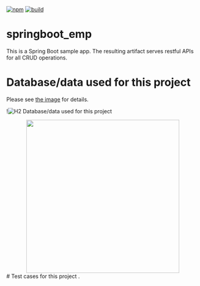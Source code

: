 
[![npm](https://img.shields.io/npm/v/@wenyanlang/core)](https://www.npmjs.com/package/@wenyanlang/core)
[![build](https://img.shields.io/github/workflow/status/kaiyuan01/springboot_emp/Java%20CI)](https://github.com/kaiyuan01/springboot_emp/actions)

# springboot_emp
This is a Spring Boot sample app. The resulting artifact serves restful APIs for all CRUD operations.

# Database/data used for this project
Please see [the image](https://1drv.ms/u/s!AubgbBOuCmokjxsNJ6cr9CD3wwUf) for details.

!![H2 Database/data used for this project](https://1drv.ms/u/s!AubgbBOuCmokjxsNJ6cr9CD3wwUf)
<div align="center">
    <img src="https://1drv.ms/u/s!AubgbBOuCmokjxsNJ6cr9CD3wwUf" width="400px"</img> 
</div>
# Test cases for this project
.
